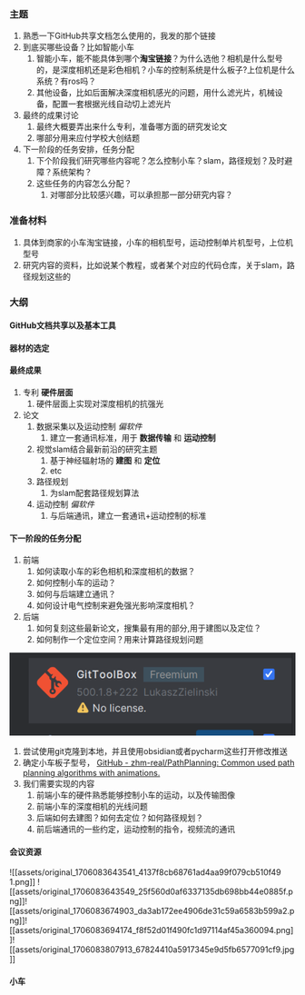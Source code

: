 ### 主题

1. 熟悉一下GitHub共享文档怎么使用的，我发的那个链接
2. 到底买哪些设备？比如智能小车
   1. 智能小车，能不能具体到哪个**淘宝链接**？为什么选他？相机是什么型号的，是深度相机还是彩色相机？小车的控制系统是什么板子?上位机是什么系统？有ros吗？
   2. 其他设备，比如后面解决深度相机感光的问题，用什么滤光片，机械设备，配置一套根据光线自动切上滤光片
3. 最终的成果讨论
   1. 最终大概要弄出来什么专利，准备哪方面的研究发论文
   2. 哪部分用来应付学校大创结题
4. 下一阶段的任务安排，任务分配
   1. 下个阶段我们研究哪些内容呢？怎么控制小车？slam，路径规划？及时避障？系统架构？
   2. 这些任务的内容怎么分配？
      1. 对哪部分比较感兴趣，可以承担那一部分研究内容？

### 准备材料

1. 具体到商家的小车淘宝链接，小车的相机型号，运动控制单片机型号，上位机型号
2. 研究内容的资料，比如说某个教程，或者某个对应的代码仓库，关于slam，路径规划这些的

### 大纲

#### GitHub文档共享以及基本工具

#### 器材的选定

#### 最终成果

1. 专利 **硬件层面**
   1. 硬件层面上实现对深度相机的抗强光
2. 论文
   1. 数据采集以及运动控制 _偏软件_
      1. 建立一套通讯标准，用于 **数据传输** 和 **运动控制**
   2. 视觉slam结合最新前沿的研究主题
      1. 基于神经辐射场的 **建图** 和 **定位**
      2. etc
   3. 路径规划
      1. 为slam配套路径规划算法
   4. 运动控制 _偏软件_
      1. 与后端通讯，建立一套通讯+运动控制的标准

#### 下一阶段的任务分配

1. 前端
   1. 如何读取小车的彩色相机和深度相机的数据？
   2. 如何控制小车的运动？
   3. 如何与后端建立通讯？
   4. 如何设计电气控制来避免强光影响深度相机？
2. 后端
   1. 如何复刻这些最新论文，搜集最有用的部分,用于建图以及定位？
   2. 如何制作一个定位空间？用来计算路径规划问题

![assets/Pasted image 20240124155710.png](assets/Pasted%20image%2020240124155710.png)

1. 尝试使用git克隆到本地，并且使用obsidian或者pycharm这些打开修改推送
2. 确定小车板子型号，
   [GitHub - zhm-real/PathPlanning: Common used path planning algorithms with animations.](https://github.com/zhm-real/PathPlanning)
3. 我们需要实现的内容
   1. 前端小车的硬件熟悉能够控制小车的运动，以及传输图像
   2. 前端小车的深度相机的光线问题
   3. 后端如何去建图？如何去定位？如何路径规划？
   4. 前后端通讯的一些约定，运动控制的指令，视频流的通讯


#### 会议资源
![[assets/original_1706083643541_4137f8cb68761ad4aa99f079cb510f49 1.png]]
![[assets/original_1706083643549_25f560d0af6337135db698bb44e0885f.png]]![[assets/original_1706083674903_da3ab172ee4906de31c59a6583b599a2.png]]![[assets/original_1706083694174_f8f52d01f490fc1d97114af45a360094.png]]![[assets/original_1706083807913_67824410a5917345e9d5fb6577091cf9.jpg]]


#### 小车
